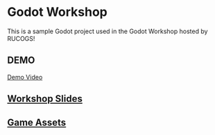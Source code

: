 # Godot Workshop

This is a sample Godot project used in the Godot Workshop hosted by RUCOGS!

## DEMO

[Demo Video](./assets/demo.mp4)

## [Workshop Slides](https://docs.google.com/presentation/d/1Ger3Y2NTWei_YX1UxSALrt1eBriXe2bPmUDDHnhWewI/)

## [Game Assets](https://github.com/RUCOGS/godot-workshop/releases/tag/v1.0.0)
